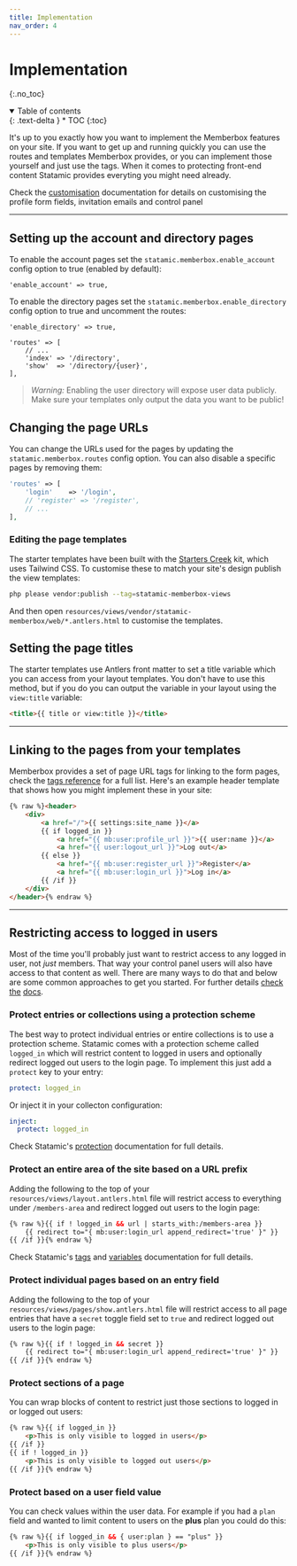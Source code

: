 ```yaml
---
title: Implementation
nav_order: 4
---
```


# Implementation
{:.no_toc}

<details open markdown="block">
  <summary>
      Table of contents
  </summary>
  {: .text-delta }
* TOC
{:toc}
</details>

It's up to you exactly how you want to implement the Memberbox features on your site. If you want to get up and running quickly you can use the routes and templates Memberbox provides, or you can implement those yourself and just use the tags. When it comes to protecting front-end content Statamic provides everyting you might need already.

Check the [customisation](customisation.html) documentation for details on customising the profile form fields, invitation emails and control panel

---

## Setting up the account and directory pages

To enable the account pages set the `statamic.memberbox.enable_account` config option to true (enabled by default):

```
'enable_account' => true,
```

To enable the directory pages set the `statamic.memberbox.enable_directory` config option to true and uncomment the routes:

```
'enable_directory' => true,

'routes' => [
    // ...
    'index' => '/directory',
    'show'  => '/directory/{user}',
],
```

> *Warning:* Enabling the user directory will expose user data publicly. Make sure your templates only output the data you want to be public!

## Changing the page URLs

You can change the URLs used for the pages by updating the `statamic.memberbox.routes` config option. You can also disable a specific pages by removing them:

```php
'routes' => [
    'login'    => '/login',
    // 'register' => '/register',
    // ...
],
```

### Editing the page templates

The starter templates have been built with the [Starters Creek](https://statamic.com/starter-kits/statamic/starters-creek) kit, which uses Tailwind CSS. To customise these to match your site's design publish the view templates:

```bash
php please vendor:publish --tag=statamic-memberbox-views
```

And then open `resources/views/vendor/statamic-memberbox/web/*.antlers.html` to customise the templates.

## Setting the page titles

The starter templates use Antlers front matter to set a title variable which you can access from your layout templates. You don't have to use this method, but if you do you can output the variable in your layout using the `view:title` variable:

```html
<title>{{ title or view:title }}</title>
```

---

## Linking to the pages from your templates

Memberbox provides a set of page URL tags for linking to the form pages, check the [tags reference](tags.html#user-form-page-url-tags) for a full list. Here's an example header template that shows how you might implement these in your site:

```html
{% raw %}<header>
    <div>
        <a href="/">{{ settings:site_name }}</a>
        {{ if logged_in }}
            <a href="{{ mb:user:profile_url }}">{{ user:name }}</a>
            <a href="{{ user:logout_url }}">Log out</a>
        {{ else }}
            <a href="{{ mb:user:register_url }}">Register</a>
            <a href="{{ mb:user:login_url }}">Log in</a>
        {{ /if }}
    </div>
</header>{% endraw %}
```

---

## Restricting access to logged in users

Most of the time you'll probably just want to restrict access to any logged in user, not *just* members. That way your control panel users will also have access to that content as well. There are many ways to do that and below are some common approaches to get you started. For further details [check](https://statamic.dev/protecting-content) [the](https://statamic.dev/reference/tags) [docs](https://statamic.dev/reference/variables).

### Protect entries or collections using a protection scheme

The best way to protect individual entries or entire collections is to use a protection scheme. Statamic comes with a protection scheme called `logged_in` which will restrict content to logged in users and optionally redirect logged out users to the login page. To implement this just add a `protect` key to your entry:

```yaml
protect: logged_in
```

Or inject it in your collecton configuration:

```yaml
inject:
  protect: logged_in
```

Check Statamic's [protection](https://statamic.dev/protecting-content#protecting-an-entry) documentation for full details.

### Protect an entire area of the site based on a URL prefix

Adding the following to the top of your `resources/views/layout.antlers.html` file will restrict access to everything under `/members-area` and redirect logged out users to the login page:

```html
{% raw %}{{ if ! logged_in && url | starts_with:/members-area }}
    {{ redirect to="{ mb:user:login_url append_redirect='true' }" }}
{{ /if }}{% endraw %}
```

Check Statamic's [tags](https://statamic.dev/reference/tags) and [variables](https://statamic.dev/reference/variables) documentation for full details.

### Protect individual pages based on an entry field

Adding the following to the top of your `resources/views/pages/show.antlers.html` file will restrict access to all page entries that have a `secret` toggle field set to `true` and redirect logged out users to the login page:

```html
{% raw %}{{ if ! logged_in && secret }}
    {{ redirect to="{ mb:user:login_url append_redirect='true' }" }}
{{ /if }}{% endraw %}
```

### Protect sections of a page

You can wrap blocks of content to restrict just those sections to logged in or logged out users:

```html
{% raw %}{{ if logged_in }}
    <p>This is only visible to logged in users</p>
{{ /if }}
{{ if ! logged_in }}
    <p>This is only visible to logged out users</p>
{{ /if }}{% endraw %}
```

### Protect based on a user field value

You can check values within the user data. For example if you had a `plan` field and wanted to limit content to users on the **plus** plan you could do this:

```html
{% raw %}{{ if logged_in && { user:plan } == "plus" }}
    <p>This is only visible to plus users</p>
{{ /if }}{% endraw %}
```
